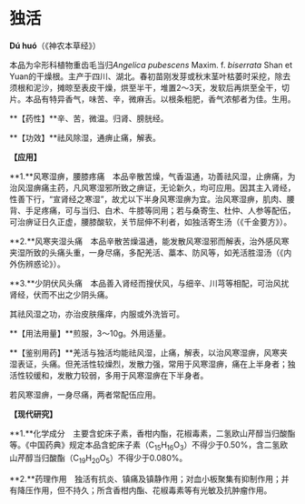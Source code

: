 # 独活

**Dú huó**（《神农本草经》）

本品为伞形科植物重齿毛当归*Angelica pubescens* Maxim. f. *biserrata* Shan et Yuan的干燥根。主产于四川、湖北。春初苗刚发芽或秋末茎叶枯萎时采挖，除去须根和泥沙，摊晾至表皮干燥，烘至半干，堆置2～3天，发软后再烘至全干，切片。本品有特异香气，味苦、辛，微麻舌。以根条粗肥，香气浓郁者为佳。生用。

**【药性】**辛、苦，微温。归肾、膀胱经。

**【功效】**祛风除湿，通痹止痛，解表。

**【应用】**

**1.**风寒湿痹，腰膝疼痛　本品辛散苦燥，气香温通，功善祛风湿，止痹痛，为治风湿痹痛主药，凡风寒湿邪所致之痹证，无论新久，均可应用。因其主入肾经，性善下行，“宣肾经之寒湿”，故尤以下半身风寒湿痹为宜。治风寒湿痹，肌肉、腰背、手足疼痛，可与当归、白术、牛膝等同用；若与桑寄生、杜仲、人参等配伍，可治痹证日久正虚，腰膝酸软，关节屈伸不利者，如独活寄生汤（《千金要方》）。

**2.**风寒夹湿头痛　本品辛散苦燥温通，能发散风寒湿邪而解表，治外感风寒夹湿所致的头痛头重，一身尽痛，多配羌活、藁本、防风等，如羌活胜湿汤（《内外伤辨惑论》）。

**3.**少阴伏风头痛　本品善入肾经而搜伏风，与细辛、川芎等相配，可治风扰肾经，伏而不出之少阴头痛。

其祛风湿之功，亦治皮肤瘙痒，内服或外洗皆可。

**【用法用量】**煎服，3～10g。外用适量。

**【鉴别用药】**羌活与独活均能祛风湿，止痛，解表，以治风寒湿痹，风寒夹湿表证，头痛。但羌活性较燥烈，发散力强，常用于风寒湿痹，痛在上半身者；独活性较缓和，发散力较弱，多用于风寒湿痹在下半身者。

若风寒湿痹，一身尽痛，两者常配伍应用。

**【现代研究】**

**1.**化学成分　主要含蛇床子素，香柑内酯，花椒毒素，二氢欧山芹醇当归酸酯等。《中国药典》规定本品含蛇床子素（C<sub>15</sub>H<sub>16</sub>O<sub>3</sub>）不得少于0.50%，含二氢欧山芹醇当归酸酯（C<sub>19</sub>H<sub>20</sub>O<sub>5</sub>）不得少于0.080%。

**2.**药理作用　独活有抗炎、镇痛及镇静作用；对血小板聚集有抑制作用；并有降压作用，但不持久；所含香柑内酯、花椒毒素等有光敏及抗肿瘤作用。